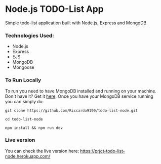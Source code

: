 # Node.js TODO-List App

Simple todo-list application built with Node.js, Express and MongoDB.

### Technologies Used:

- Node.js
- Express
- EJS
- MongoDB
- Mongoose

### To Run Locally

To run you need to have MongoDB installed and running on your machine. Don't have it? Get it [here](https://docs.mongodb.com/manual/installation/).
Once you have your MongoDB service running you can simply do:

```git clone https://github.com/Riccardo9190/todo-list-node.git```

```cd todo-list-node```

```npm install && npm run dev```


### Live version

You can check the live version here: 
<a href="https://prjct-todo-list-node.herokuapp.com/" target="_blank">https://prjct-todo-list-node.herokuapp.com/</a>
